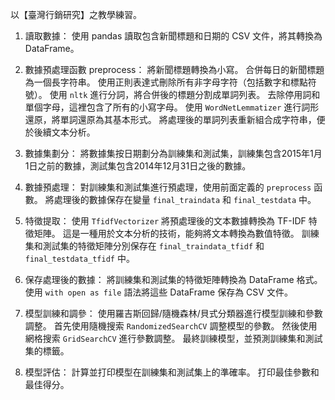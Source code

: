 以【臺灣行銷研究】之教學練習。

1. 讀取數據：
使用 pandas 讀取包含新聞標題和日期的 CSV 文件，將其轉換為 DataFrame。

2. 數據預處理函數 preprocess：
將新聞標題轉換為小寫。
合併每日的新聞標題為一個長字符串。
使用正則表達式刪除所有非字母字符（包括數字和標點符號）。
使用 `nltk` 進行分詞，將合併後的標題分割成單詞列表。
去除停用詞和單個字母，這裡包含了所有的小寫字母。
使用 `WordNetLemmatizer` 進行詞形還原，將單詞還原為其基本形式。
將處理後的單詞列表重新組合成字符串，便於後續文本分析。

3. 數據集劃分：
將數據集按日期劃分為訓練集和測試集，訓練集包含2015年1月1日之前的數據，測試集包含2014年12月31日之後的數據。

4. 數據預處理：
對訓練集和測試集進行預處理，使用前面定義的 `preprocess` 函數。
將處理後的數據保存在變量 `final_traindata` 和 `final_testdata` 中。

5. 特徵提取：
使用 `TfidfVectorizer` 將預處理後的文本數據轉換為 TF-IDF 特徵矩陣。
這是一種用於文本分析的技術，能夠將文本轉換為數值特徵。
訓練集和測試集的特徵矩陣分別保存在 `final_traindata_tfidf` 和 `final_testdata_tfidf` 中。

6. 保存處理後的數據：
將訓練集和測試集的特徵矩陣轉換為 DataFrame 格式。
使用 `with open as file` 語法將這些 DataFrame 保存為 CSV 文件。

7. 模型訓練和調參：
使用羅吉斯回歸/隨機森林/貝式分類器進行模型訓練和參數調整。
首先使用隨機搜索 `RandomizedSearchCV` 調整模型的參數。
然後使用網格搜索 `GridSearchCV` 進行參數調整。
最終訓練模型，並預測訓練集和測試集的標籤。

8. 模型評估：
計算並打印模型在訓練集和測試集上的準確率。
打印最佳參數和最佳得分。

